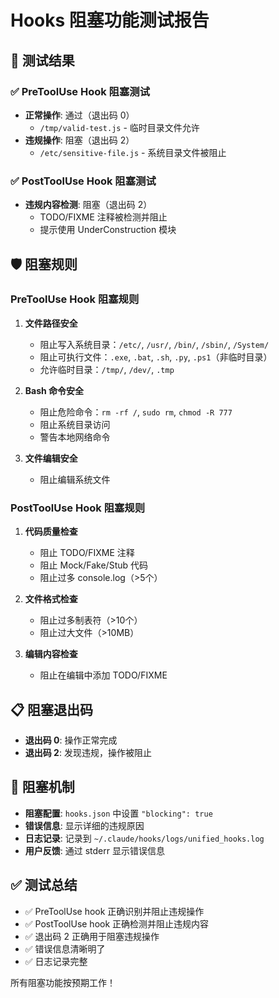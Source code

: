 # Hooks 阻塞功能测试报告

## 🧪 测试结果

### ✅ PreToolUse Hook 阻塞测试
- **正常操作**: 通过（退出码 0）
  - `/tmp/valid-test.js` - 临时目录文件允许
- **违规操作**: 阻塞（退出码 2）
  - `/etc/sensitive-file.js` - 系统目录文件被阻止

### ✅ PostToolUse Hook 阻塞测试
- **违规内容检测**: 阻塞（退出码 2）
  - TODO/FIXME 注释被检测并阻止
  - 提示使用 UnderConstruction 模块

## 🛡️ 阻塞规则

### PreToolUse Hook 阻塞规则
1. **文件路径安全**
   - 阻止写入系统目录：`/etc/`, `/usr/`, `/bin/`, `/sbin/`, `/System/`
   - 阻止可执行文件：`.exe`, `.bat`, `.sh`, `.py`, `.ps1`（非临时目录）
   - 允许临时目录：`/tmp/`, `/dev/`, `.tmp`

2. **Bash 命令安全**
   - 阻止危险命令：`rm -rf /`, `sudo rm`, `chmod -R 777`
   - 阻止系统目录访问
   - 警告本地网络命令

3. **文件编辑安全**
   - 阻止编辑系统文件

### PostToolUse Hook 阻塞规则
1. **代码质量检查**
   - 阻止 TODO/FIXME 注释
   - 阻止 Mock/Fake/Stub 代码
   - 阻止过多 console.log（>5个）

2. **文件格式检查**
   - 阻止过多制表符（>10个）
   - 阻止过大文件（>10MB）

3. **编辑内容检查**
   - 阻止在编辑中添加 TODO/FIXME

## 📋 阻塞退出码
- **退出码 0**: 操作正常完成
- **退出码 2**: 发现违规，操作被阻止

## 🔧 阻塞机制
- **阻塞配置**: `hooks.json` 中设置 `"blocking": true`
- **错误信息**: 显示详细的违规原因
- **日志记录**: 记录到 `~/.claude/hooks/logs/unified_hooks.log`
- **用户反馈**: 通过 stderr 显示错误信息

## ✅ 测试总结
- ✅ PreToolUse hook 正确识别并阻止违规操作
- ✅ PostToolUse hook 正确检测并阻止违规内容
- ✅ 退出码 2 正确用于阻塞违规操作
- ✅ 错误信息清晰明了
- ✅ 日志记录完整

所有阻塞功能按预期工作！